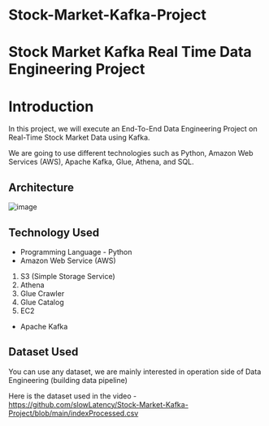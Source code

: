 # Stock-Market-Kafka-Project
# Stock Market Kafka Real Time Data Engineering Project

# Introduction 
In this project, we will execute an End-To-End Data Engineering Project on Real-Time Stock Market Data using Kafka.

We are going to use different technologies such as Python, Amazon Web Services (AWS), Apache Kafka, Glue, Athena, and SQL.

## Architecture 
![image](https://user-images.githubusercontent.com/102209753/209649384-a87b01b8-29d8-44fb-8b92-0d914cb7dae3.png)

## Technology Used
- Programming Language - Python
- Amazon Web Service (AWS)
1. S3 (Simple Storage Service)
2. Athena
3. Glue Crawler
4. Glue Catalog
5. EC2
- Apache Kafka


## Dataset Used
You can use any dataset, we are mainly interested in operation side of Data Engineering (building data pipeline) 

Here is the dataset used in the video - https://github.com/slowLatency/Stock-Market-Kafka-Project/blob/main/indexProcessed.csv
